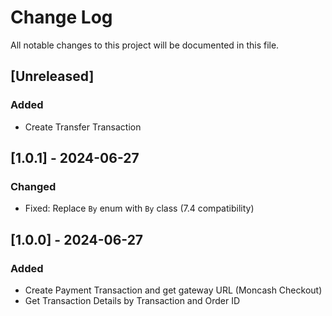 
# Change Log
All notable changes to this project will be documented in this file.
 
 
## [Unreleased]
 
### Added
- Create Transfer Transaction

## [1.0.1] - 2024-06-27

### Changed
- Fixed: Replace `By` enum with `By` class (7.4 compatibility)

## [1.0.0] - 2024-06-27

### Added
- Create Payment Transaction and get gateway URL  (Moncash Checkout)
- Get Transaction Details by Transaction and Order ID
